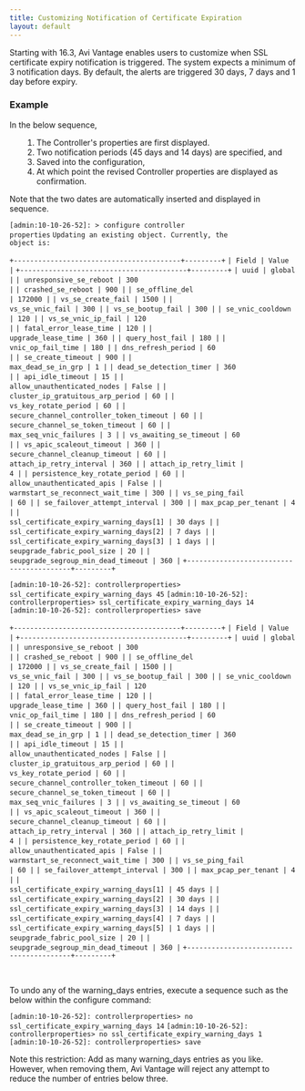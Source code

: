 ```yaml
---
title: Customizing Notification of Certificate Expiration
layout: default
---
```

Starting with 16.3, Avi Vantage enables users to customize when SSL certificate expiry notification is triggered. The system expects a minimum of 3 notification days. By default, the alerts are triggered 30 days, 7 days and 1 day before expiry.

### Example

In the below sequence,
<ol> 
 <ol> 
  <li>The Controller's properties are first displayed.</li> 
  <li>Two notification periods (45 days and 14 days) are specified, and</li> 
  <li>Saved into the configuration,</li> 
  <li>At which point the revised Controller properties are displayed as confirmation.</li> 
 </ol> 
</ol> 

Note that the two dates are automatically inserted and displayed in sequence.

<code>[admin:10-10-26-52]: &gt; configure controller properties</code>
<code>Updating an existing object. Currently, the object is:</code>

<code>+-----------------------------------------+---------+</code>
<code>| Field                                   | Value   |</code>
<code>+-----------------------------------------+---------+</code>
<code>| uuid                                    | global  |</code>
<code>| unresponsive_se_reboot                  | 300     |</code>
<code>| crashed_se_reboot                       | 900     |</code>
<code>| se_offline_del                          | 172000  |</code>
<code>| vs_se_create_fail                       | 1500    |</code>
<code>| vs_se_vnic_fail                         | 300     |</code>
<code>| vs_se_bootup_fail                       | 300     |</code>
<code>| se_vnic_cooldown                        | 120     |</code>
<code>| vs_se_vnic_ip_fail                      | 120     |</code>
<code>| fatal_error_lease_time                  | 120     |</code>
<code>| upgrade_lease_time                      | 360     |</code>
<code>| query_host_fail                         | 180     |</code>
<code>| vnic_op_fail_time                       | 180     |</code>
<code>| dns_refresh_period                      | 60      |</code>
<code>| se_create_timeout                       | 900     |</code>
<code>| max_dead_se_in_grp                      | 1       |</code>
<code>| dead_se_detection_timer                 | 360     |</code>
<code>| api_idle_timeout                        | 15      |</code>
<code>| allow_unauthenticated_nodes             | False   |</code>
<code>| cluster_ip_gratuitous_arp_period        | 60      |</code>
<code>| vs_key_rotate_period                    | 60      |</code>
<code>| secure_channel_controller_token_timeout | 60      |</code>
<code>| secure_channel_se_token_timeout         | 60      |</code>
<code>| max_seq_vnic_failures                   | 3       |</code>
<code>| vs_awaiting_se_timeout                  | 60      |</code>
<code>| vs_apic_scaleout_timeout                | 360     |</code>
<code>| secure_channel_cleanup_timeout          | 60      |</code>
<code>| attach_ip_retry_interval                | 360     |</code>
<code>| attach_ip_retry_limit                   | 4       |</code>
<code>| persistence_key_rotate_period           | 60      |</code>
<code>| allow_unauthenticated_apis              | False   |</code>
<code>| warmstart_se_reconnect_wait_time        | 300     |</code>
<code>| vs_se_ping_fail                         | 60      |</code>
<code>| se_failover_attempt_interval            | 300     |</code>
<code>| max_pcap_per_tenant                     | 4       |</code>
<code>| ssl_certificate_expiry_warning_days[1]  | 30 days |</code>
<code>| ssl_certificate_expiry_warning_days[2]  | 7 days  |</code>
<code>| ssl_certificate_expiry_warning_days[3]  | 1 days  |</code>
<code>| seupgrade_fabric_pool_size              | 20      |</code>
<code>| seupgrade_segroup_min_dead_timeout      | 360     |</code>
<code>+-----------------------------------------+---------+</code>

<code>[admin:10-10-26-52]: controllerproperties&gt; ssl_certificate_expiry_warning_days 45</code>
<code>[admin:10-10-26-52]: controllerproperties&gt; ssl_certificate_expiry_warning_days 14</code>
<code>[admin:10-10-26-52]: controllerproperties&gt; save</code>

<code>+-----------------------------------------+---------+</code>
<code>| Field                                   | Value   |</code>
<code>+-----------------------------------------+---------+</code>
<code>| uuid                                    | global  |</code>
<code>| unresponsive_se_reboot                  | 300     |</code>
<code>| crashed_se_reboot                       | 900     |</code>
<code>| se_offline_del                          | 172000  |</code>
<code>| vs_se_create_fail                       | 1500    |</code>
<code>| vs_se_vnic_fail                         | 300     |</code>
<code>| vs_se_bootup_fail                       | 300     |</code>
<code>| se_vnic_cooldown                        | 120     |</code>
<code>| vs_se_vnic_ip_fail                      | 120     |</code>
<code>| fatal_error_lease_time                  | 120     |</code>
<code>| upgrade_lease_time                      | 360     |</code>
<code>| query_host_fail                         | 180     |</code>
<code>| vnic_op_fail_time                       | 180     |</code>
<code>| dns_refresh_period                      | 60      |</code>
<code>| se_create_timeout                       | 900     |</code>
<code>| max_dead_se_in_grp                      | 1       |</code>
<code>| dead_se_detection_timer                 | 360     |</code>
<code>| api_idle_timeout                        | 15      |</code>
<code>| allow_unauthenticated_nodes             | False   |</code>
<code>| cluster_ip_gratuitous_arp_period        | 60      |</code>
<code>| vs_key_rotate_period                    | 60      |</code>
<code>| secure_channel_controller_token_timeout | 60      |</code>
<code>| secure_channel_se_token_timeout         | 60      |</code>
<code>| max_seq_vnic_failures                   | 3       |</code>
<code>| vs_awaiting_se_timeout                  | 60      |</code>
<code>| vs_apic_scaleout_timeout                | 360     |</code>
<code>| secure_channel_cleanup_timeout          | 60      |</code>
<code>| attach_ip_retry_interval                | 360     |</code>
<code>| attach_ip_retry_limit                   | 4       |</code>
<code>| persistence_key_rotate_period           | 60      |</code>
<code>| allow_unauthenticated_apis              | False   |</code>
<code>| warmstart_se_reconnect_wait_time        | 300     |</code>
<code>| vs_se_ping_fail                         | 60      |</code>
<code>| se_failover_attempt_interval            | 300     |</code>
<code>| max_pcap_per_tenant                     | 4       |</code>
<code>| ssl_certificate_expiry_warning_days[1]  | 45 days |</code>
<code>| ssl_certificate_expiry_warning_days[2]  | 30 days |</code>
<code>| ssl_certificate_expiry_warning_days[3]  | 14 days |</code>
<code>| ssl_certificate_expiry_warning_days[4]  | 7 days  |</code>
<code>| ssl_certificate_expiry_warning_days[5]  | 1 days  |</code>
<code>| seupgrade_fabric_pool_size              | 20      |</code>
<code>| seupgrade_segroup_min_dead_timeout      | 360     |</code>
<code>+-----------------------------------------+---------+</code>

 

To undo any of the warning_days entries, execute a sequence such as the below within the configure command:

<code>[admin:10-10-26-52]: controllerproperties&gt; no ssl_certificate_expiry_warning_days 14</code>
<code>[admin:10-10-26-52]: controllerproperties&gt; no ssl_certificate_expiry_warning_days 1</code>
<code>[admin:10-10-26-52]: controllerproperties&gt; save</code>

Note this restriction: Add as many warning_days entries as you like. However, when removing them, Avi Vantage will reject any attempt to reduce the number of entries below three.
